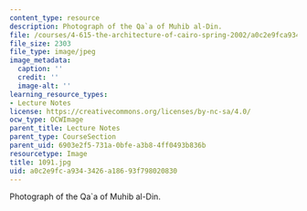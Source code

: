 ```yaml
---
content_type: resource
description: Photograph of the Qa`a of Muhib al-Din.
file: /courses/4-615-the-architecture-of-cairo-spring-2002/a0c2e9fca9343426a18693f798020830_1091.jpg
file_size: 2303
file_type: image/jpeg
image_metadata:
  caption: ''
  credit: ''
  image-alt: ''
learning_resource_types:
- Lecture Notes
license: https://creativecommons.org/licenses/by-nc-sa/4.0/
ocw_type: OCWImage
parent_title: Lecture Notes
parent_type: CourseSection
parent_uid: 6903e2f5-731a-0bfe-a3b8-4ff0493b836b
resourcetype: Image
title: 1091.jpg
uid: a0c2e9fc-a934-3426-a186-93f798020830
---
```

Photograph of the Qa`a of Muhib al-Din.